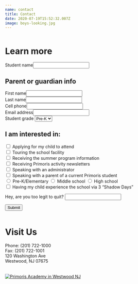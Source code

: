 ```yaml
---
name: contact
title: Contact
date: 2020-07-19T15:52:32.007Z
image: boys-looking.jpg
---
```


<div class="row">
  <div class="column medium-7">
    <h1>Learn more</h1>
    <form id="learn-more" class="contact-form" name="Learn more" method="POST" netlify-honeypot="legit" data-netlify="true">
      <input type="hidden" name="form-name" value="Learn more" />
      <div class="field text name required">
        <label>Student name<input name="student-name" required="" type="text" value="" /></label>
      </div>
      <div class="field">
        <h2>Parent or guardian info</h2>
        <div class="required">
          <label>First name<input name="parent-first-name" required="" type="text" value="" /></label>
        </div>
        <div class="required">
          <label>Last name<input name="parent-last-name" required="" type="text" value="" /></label>
        </div>
        <label>Cell phone<input name="phone" type="tel" value="" /></label>
        <div class="required">
          <label>Email address<input name="email" required="" type="email" value="" /></label>
        </div>
      </div>
      <div class="field required">
        <label class="select-arrow">Student grade 
          <select name="grade">
            <option value="pre-k">Pre-K</option>
            <option value="k">K</option>
            <option value="1">1</option>
            <option value="2">2</option>
            <option value="3">3</option>
            <option value="4">4</option>
            <option value="5">5</option>
            <option value="6">6</option>
            <option value="7">7</option>
            <option value="8">8</option>
            <option value="9">9</option>
            <option value="10">10</option>
            <option value="11">11</option>
            <option value="12">12</option>
          </select>
        </label>
      </div>
      <div class="field">
        <h2>I am interested in:</h2>
        <div>
          <label>
            <input type="checkbox" id="apply" name="interest" value="apply">
            Applying for my child to attend
          </label>
        </div>
        <div>
          <label>
            <input type="checkbox" id="tour" name="interest" value="tour">
            Touring the school facility
          </label>
        </div>
        <div>
          <label>
            <input type="checkbox" id="summer-program" name="interest" value="summer-program">
            Receiving the summer program information
          </label>
        </div>
        <div>
          <label>
            <input type="checkbox" id="newsletters" name="interest" value="newsletters">
            Receiving Primoris activity newsletters
          </label>
        </div>
        <div>
          <label>
            <input type="checkbox" id="speak-with-admin" name="interest" value="speak-with-admin">
            Speaking with an administrator
          </label>
        </div>
        <div>
          <label>
            <input type="checkbox" id="speak-with-parent" name="interest" value="speak-with-parent">
            Speaking with a parent of a current Primoris student
          </label>
        </div>
        <div data-show-when-checked="speak-with-parent" class="display-none">
          <label>
            <input type="radio" id="speak-with-parent-elementary" name="interest" value="speak-with-parent-elementary">
            Pre-K/Elementary
          </label>
          <label>
            <input type="radio" id="speak-with-parent-middle" name="interest" value="speak-with-parent-middle">
            Middle school
          </label>
          <label>
            <input type="radio" id="speak-with-parent-high" name="interest" value="speak-with-parent-high">
            High school
          </label>
        </div>
        <div>
          <label>
            <input type="checkbox" id="shadow-days" name="interest" value="shadow-days">
            Having my child experience the school via 3 “Shadow Days”
          </label>
        </div>
      </div>
      <p class="display-none">
        <label>Hey, are you too legit to quit? <input name="legit" /></label>
      </p>
      <input id="learn-more-submit" class="submit" type="submit" value="Submit">
    </form>
  </div>
  <div class="column medium-5">
    <h1>Visit Us</h1>
    Phone: (201) 722-1000<br />
    Fax: (201) 722-1001<br />
    120 Washington Ave<br />
    Westwood, NJ 07675<br><br><br>
    <div id="map" style="width:100%;height:350px;">
      <a href="https://www.google.com/maps/place/Primoris+Academy/@40.9926179,-74.0387749,17z/data=!3m1!4b1!4m5!3m4!1s0x89c2e57b91b82aa1:0xad394ae9fedb0ca8!8m2!3d40.9926179!4d-74.0365862?hl=en-US" target="_blank" title="Open in google maps">
        <img src="/img/map.jpg" alt="Primoris Academy in Westwood NJ">
      </a>
    </div>
  </div>
</div>
